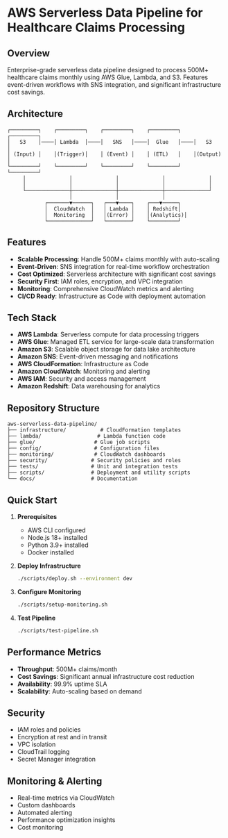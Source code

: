 # AWS Serverless Data Pipeline for Healthcare Claims Processing

## Overview

Enterprise-grade serverless data pipeline designed to process 500M+ healthcare claims monthly using AWS Glue, Lambda, and S3. Features event-driven workflows with SNS integration, and significant infrastructure cost savings.

## Architecture

```
┌─────────┐    ┌─────────┐    ┌─────────┐    ┌─────────┐    ┌─────────┐
│   S3    │────│ Lambda  │────│   SNS   │────│  Glue   │────│   S3    │
│ (Input) │    │(Trigger)│    │ (Event) │    │ (ETL)   │    │(Output) │
└─────────┘    └─────────┘    └─────────┘    └─────────┘    └─────────┘
     │              │              │              │              │
     │              │              │              │              │
     └──────────────┼──────────────┼──────────────┼──────────────┘
                    │              │              │
            ┌───────▼──────┐   ┌───▼────┐    ┌───▼─────┐
            │  CloudWatch  │   │ Lambda │    │ Redshift│
            │  Monitoring  │   │(Error) │    │(Analytics)│
            └──────────────┘   └────────┘    └─────────┘
```

## Features

- **Scalable Processing**: Handle 500M+ claims monthly with auto-scaling
- **Event-Driven**: SNS integration for real-time workflow orchestration
- **Cost Optimized**: Serverless architecture with significant cost savings
- **Security First**: IAM roles, encryption, and VPC integration
- **Monitoring**: Comprehensive CloudWatch metrics and alerting
- **CI/CD Ready**: Infrastructure as Code with deployment automation

## Tech Stack

- **AWS Lambda**: Serverless compute for data processing triggers
- **AWS Glue**: Managed ETL service for large-scale data transformation
- **Amazon S3**: Scalable object storage for data lake architecture
- **Amazon SNS**: Event-driven messaging and notifications
- **AWS CloudFormation**: Infrastructure as Code
- **Amazon CloudWatch**: Monitoring and alerting
- **AWS IAM**: Security and access management
- **Amazon Redshift**: Data warehousing for analytics

## Repository Structure

```
aws-serverless-data-pipeline/
├── infrastructure/           # CloudFormation templates
├── lambda/                  # Lambda function code
├── glue/                   # Glue job scripts
├── config/                 # Configuration files
├── monitoring/             # CloudWatch dashboards
├── security/              # Security policies and roles
├── tests/                 # Unit and integration tests
├── scripts/               # Deployment and utility scripts
└── docs/                  # Documentation
```

## Quick Start

1. **Prerequisites**
   - AWS CLI configured
   - Node.js 18+ installed
   - Python 3.9+ installed
   - Docker installed

2. **Deploy Infrastructure**
   ```bash
   ./scripts/deploy.sh --environment dev
   ```

3. **Configure Monitoring**
   ```bash
   ./scripts/setup-monitoring.sh
   ```

4. **Test Pipeline**
   ```bash
   ./scripts/test-pipeline.sh
   ```

## Performance Metrics

- **Throughput**: 500M+ claims/month
- **Cost Savings**: Significant annual infrastructure cost reduction
- **Availability**: 99.9% uptime SLA
- **Scalability**: Auto-scaling based on demand

## Security

- IAM roles and policies
- Encryption at rest and in transit
- VPC isolation
- CloudTrail logging
- Secret Manager integration

## Monitoring & Alerting

- Real-time metrics via CloudWatch
- Custom dashboards
- Automated alerting
- Performance optimization insights
- Cost monitoring

